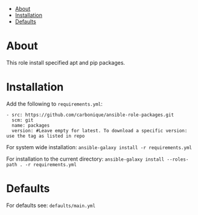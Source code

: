 - [About](#about)
- [Installation](#installation)
- [Defaults](#defaults)

# About

This role install specified apt and pip packages.

# Installation

Add the following to `requirements.yml`:

```
- src: https://github.com/carbonique/ansible-role-packages.git
  scm: git
  name: packages
  version: #Leave empty for latest. To download a specific version: use the tag as listed in repo
```

For system wide installation:
`ansible-galaxy install -r requirements.yml`

For installation to the current directory:
`ansible-galaxy install --roles-path . -r requirements.yml`

# Defaults

For defaults see: `defaults/main.yml`

